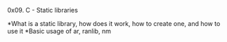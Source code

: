 0x09. C - Static libraries

*What is a static library, how does it work, how to create one, and how to use it
*Basic usage of ar, ranlib, nm